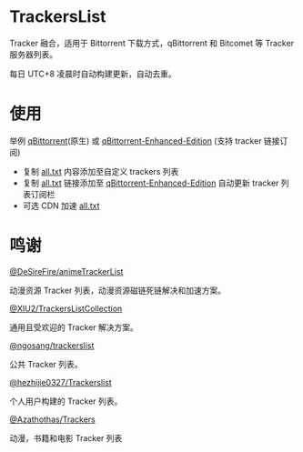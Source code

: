 # TrackersList

Tracker 融合，适用于 Bittorrent 下载方式，qBittorrent 和 Bitcomet 等 Tracker 服务器列表。

每日 UTC+8 凌晨时自动构建更新，自动去重。

# 使用

举例 [qBittorrent]()(原生) 或 [qBittorrent-Enhanced-Edition](https://github.com/SuperNG6/Docker-qBittorrent-Enhanced-Edition) (支持 tracker 链接订阅)

- 复制 [all.txt](https://raw.githubusercontent.com/EricLeeaaaaa/TrackersList/main/all.txt) 内容添加至自定义 trackers 列表
- 复制 [all.txt](https://raw.githubusercontent.com/EricLeeaaaaa/TrackersList/main/all.txt) 链接添加至 [qBittorrent-Enhanced-Edition](https://github.com/SuperNG6/Docker-qBittorrent-Enhanced-Edition) 自动更新 tracker 列表订阅栏
- 可选 CDN 加速 [all.txt](https://ghproxy.com/https://raw.githubusercontent.com/EricLeeaaaaa/TrackersList/main/all.txt)

# 鸣谢

[@DeSireFire/animeTrackerList](https://github.com/DeSireFire/animeTrackerList)

动漫资源 Tracker 列表，动漫资源磁链死链解决和加速方案。

[@XIU2/TrackersListCollection](https://github.com/XIU2/TrackersListCollection)

通用且受欢迎的 Tracker 解决方案。

[@ngosang/trackerslist](https://github.com/ngosang/trackerslist)

公共 Tracker 列表。

[@hezhijie0327/Trackerslist](https://github.com/hezhijie0327/Trackerslist)

个人用户构建的 Tracker 列表。

[@Azathothas/Trackers](https://github.com/Azathothas/Trackers)

动漫，书籍和电影 Tracker 列表
